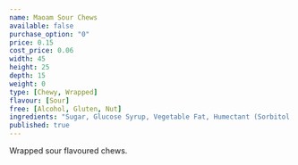 ```yaml
---
name: Maoam Sour Chews
available: false
purchase_option: "0"
price: 0.15
cost_price: 0.06
width: 45
height: 25
depth: 15
weight: 0
type: [Chewy, Wrapped]
flavour: [Sour]
free: [Alcohol, Gluten, Nut]
ingredients: "Sugar, Glucose Syrup, Vegetable Fat, Humectant (Sorbitol Syrup), Citric Acid, Gelatine. Flavouring:"
published: true
---
```

Wrapped sour flavoured chews.